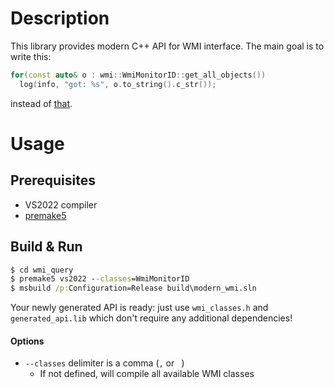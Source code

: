# Description

This library provides modern C++ API for WMI interface. The main goal is to write this:

```cpp
for(const auto& o : wmi::WmiMonitorID::get_all_objects())
  log(info, "got: %s", o.to_string().c_str());
```

instead of [that](https://docs.microsoft.com/en-us/windows/win32/wmisdk/example--getting-wmi-data-from-the-local-computer-asynchronously).

# Usage

## Prerequisites

- VS2022 compiler
- [premake5](https://github.com/premake/premake-core/releases)

## Build & Run

```cmd
$ cd wmi_query
$ premake5 vs2022 --classes=WmiMonitorID
$ msbuild /p:Configuration=Release build\modern_wmi.sln
```

Your newly generated API is ready: just use `wmi_classes.h` and `generated_api.lib` which don't require any additional dependencies!

#### Options

- `--classes` delimiter is a comma (`,` or ` `)
  - If not defined, will compile all available WMI classes